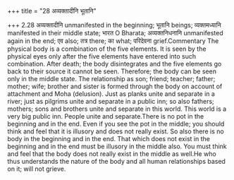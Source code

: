 +++
title = "28 अव्यक्तादीनि भूतानि"

+++
2.28 अव्यक्तादीनि unmanifested in the beginning; भूतानि beings;
व्यक्तमध्यानि manifested in their middle state; भारत O Bharata;
अव्यक्तनिधनानि unmanifested again in the end; एव also; तत्र there; का
what; परिदेवना grief.Commentary The physical body is a combination of
the five elements. It is seen by the physical eyes only after the five
elements have entered into such combination. After death; the body
disintegrates and the five elements go back to their source it cannot be
seen. Therefore; the body can be seen only in the middle state. The
relationship as son; friend; teacher; father; mother; wife; brother and
sister is formed through the body on account of attachment and Moha
(delusion). Just as planks unite and separate in a river; just as
pilgrims unite and separate in a public inn; so also fathers; mothers;
sons and brothers unite and separate in this world. This world is a very
big public inn. People unite and separate.There is no pot in the
beginning and in the end. Even if you see the pot in the middle; you
should think and feel that it is illusory and does not really exist. So
also there is no body in the beginning and in the end. That which does
not exist in the beginning and in the end must be illusory in the middle
also. You must think and feel that the body does not really exist in the
middle as well.He who thus understands the nature of the body and all
human relationships based on it; will not grieve.
